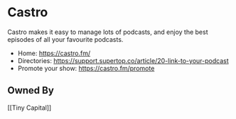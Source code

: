 # Castro
Castro makes it easy to manage lots of podcasts, and enjoy the best episodes of all your favourite podcasts.

* Home: https://castro.fm/
* Directories: https://support.supertop.co/article/20-link-to-your-podcast
* Promote your show: https://castro.fm/promote

## Owned By
[[Tiny Capital]]
